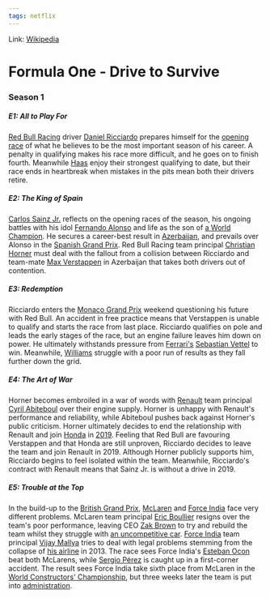 ```yaml
---
tags: netflix
---
```

Link: [Wikipedia](https://en.wikipedia.org/wiki/Formula_1:_Drive_to_Survive)

# Formula One - Drive to Survive

### Season 1
##### E1: All to Play For
[Red Bull Racing](https://en.wikipedia.org/wiki/Red_Bull_Racing "Red Bull Racing") driver [Daniel Ricciardo](https://en.wikipedia.org/wiki/Daniel_Ricciardo "Daniel Ricciardo") prepares himself for the [opening race](https://en.wikipedia.org/wiki/2018_Australian_Grand_Prix "2018 Australian Grand Prix") of what he believes to be the most important season of his career. A penalty in qualifying makes his race more difficult, and he goes on to finish fourth. Meanwhile [Haas](https://en.wikipedia.org/wiki/Haas_F1_Team "Haas F1 Team") enjoy their strongest qualifying to date, but their race ends in heartbreak when mistakes in the pits mean both their drivers retire.

##### E2: The King of Spain
[Carlos Sainz Jr.](https://en.wikipedia.org/wiki/Carlos_Sainz_Jr. "Carlos Sainz Jr.") reflects on the opening races of the season, his ongoing battles with his idol [Fernando Alonso](https://en.wikipedia.org/wiki/Fernando_Alonso "Fernando Alonso") and life as the son of [a World Champion](https://en.wikipedia.org/wiki/Carlos_Sainz "Carlos Sainz"). He secures a career-best result in [Azerbaijan](https://en.wikipedia.org/wiki/2018_Azerbaijan_Grand_Prix "2018 Azerbaijan Grand Prix"), and prevails over Alonso in the [Spanish Grand Prix](https://en.wikipedia.org/wiki/2018_Spanish_Grand_Prix "2018 Spanish Grand Prix"). Red Bull Racing team principal [Christian Horner](https://en.wikipedia.org/wiki/Christian_Horner "Christian Horner") must deal with the fallout from a collision between Ricciardo and team-mate [Max Verstappen](https://en.wikipedia.org/wiki/Max_Verstappen "Max Verstappen") in Azerbaijan that takes both drivers out of contention.

##### E3: Redemption
Ricciardo enters the [Monaco Grand Prix](https://en.wikipedia.org/wiki/2018_Monaco_Grand_Prix "2018 Monaco Grand Prix") weekend questioning his future with Red Bull. An accident in free practice means that Verstappen is unable to qualify and starts the race from last place. Ricciardo qualifies on pole and leads the early stages of the race, but an engine failure leaves him down on power. He ultimately withstands pressure from [Ferrari's](https://en.wikipedia.org/wiki/Scuderia_Ferrari "Scuderia Ferrari") [Sebastian Vettel](https://en.wikipedia.org/wiki/Sebastian_Vettel "Sebastian Vettel") to win. Meanwhile, [Williams](https://en.wikipedia.org/wiki/Williams_F1 "Williams F1") struggle with a poor run of results as they fall further down the grid.

##### E4: The Art of War
Horner becomes embroiled in a war of words with [Renault](https://en.wikipedia.org/wiki/Renault_in_Formula_One "Renault in Formula One") team principal [Cyril Abiteboul](https://en.wikipedia.org/wiki/Cyril_Abiteboul "Cyril Abiteboul") over their engine supply. Horner is unhappy with Renault's performance and reliability, while Abiteboul pushes back against Horner's public criticism. Horner ultimately decides to end the relationship with Renault and join [Honda](https://en.wikipedia.org/wiki/Honda_in_Formula_One "Honda in Formula One") in [2019](https://en.wikipedia.org/wiki/2019_Formula_One_World_Championship "2019 Formula One World Championship"). Feeling that Red Bull are favouring Verstappen and that Honda are still unproven, Ricciardo decides to leave the team and join Renault in 2019. Although Horner publicly supports him, Ricciardo begins to feel isolated within the team. Meanwhile, Ricciardo's contract with Renault means that Sainz Jr. is without a drive in 2019.

##### E5: Trouble at the Top
In the build-up to the [British Grand Prix](https://en.wikipedia.org/wiki/2018_British_Grand_Prix "2018 British Grand Prix"), [McLaren](https://en.wikipedia.org/wiki/McLaren "McLaren") and [Force India](https://en.wikipedia.org/wiki/Force_India "Force India") face very different problems. McLaren team principal [Eric Boullier](https://en.wikipedia.org/wiki/Eric_Boullier "Eric Boullier") resigns over the team's poor performance, leaving CEO [Zak Brown](https://en.wikipedia.org/wiki/Zak_Brown "Zak Brown") to try and rebuild the team whilst they struggle with [an uncompetitive car](https://en.wikipedia.org/wiki/McLaren_MCL33 "McLaren MCL33"). [Force India](https://en.wikipedia.org/wiki/Force_India "Force India") team principal [Vijay Mallya](https://en.wikipedia.org/wiki/Vijay_Mallya "Vijay Mallya") tries to deal with legal problems stemming from the collapse of [his airline](https://en.wikipedia.org/wiki/Kingfisher_Airlines "Kingfisher Airlines") in 2013. The race sees Force India's [Esteban Ocon](https://en.wikipedia.org/wiki/Esteban_Ocon "Esteban Ocon") beat both McLarens, while [Sergio Pérez](https://en.wikipedia.org/wiki/Sergio_P%C3%A9rez "Sergio Pérez") is caught up in a first-corner accident. The result sees Force India take sixth place from McLaren in the [World Constructors' Championship](https://en.wikipedia.org/wiki/List_of_Formula_One_World_Constructors%27_Champions "List of Formula One World Constructors' Champions"), but three weeks later the team is put into [administration](https://en.wikipedia.org/wiki/Administration_(law) "Administration (law)").